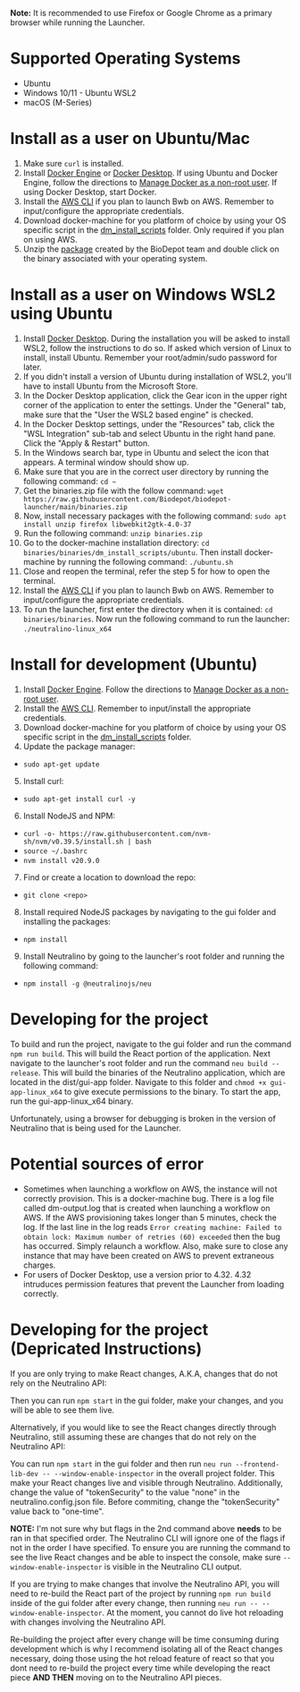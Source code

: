 **Note:** It is recommended to use Firefox or Google Chrome as a primary browser while running the Launcher.

# Supported Operating Systems
- Ubuntu
- Windows 10/11 - Ubuntu WSL2
- macOS (M-Series)

# Install as a user on Ubuntu/Mac
1. Make sure `curl` is installed.
2. Install [Docker Engine](https://docs.docker.com/engine/install/) or [Docker Desktop](https://docs.docker.com/desktop/).  If using Ubuntu and Docker Engine, follow the directions to [Manage Docker as a non-root user](https://docs.docker.com/engine/install/linux-postinstall/#manage-docker-as-a-non-root-user).  If using Docker Desktop, start Docker.
3. Install the [AWS CLI](https://docs.aws.amazon.com/cli/latest/userguide/getting-started-install.html) if you plan to launch Bwb on AWS.  Remember to input/configure the appropriate credentials.
4. Download docker-machine for you platform of choice by using your OS specific script in the [dm_install_scripts](https://github.com/BioDepot/biodepot-launcher/tree/main/dm_install_scripts) folder.  Only required if you plan on using AWS.
5. Unzip the [package](https://raw.githubusercontent.com/Biodepot/biodepot-launcher/main/binaries.zip) created by the BioDepot team and double click on the binary associated with your operating system.

# Install as a user on Windows WSL2 using Ubuntu
1. Install [Docker Desktop](https://docs.docker.com/desktop/).  During the installation you will be asked to install WSL2, follow the instructions to do so.  If asked which version of Linux to install, install Ubuntu.  Remember your root/admin/sudo password for later.
2. If you didn't install a version of Ubuntu during installation of WSL2, you'll have to install Ubuntu from the Microsoft Store.
3. In the Docker Desktop application, click the Gear icon in the upper right corner of the application to enter the settings.  Under the "General" tab, make sure that the "User the WSL2 based engine" is checked.
4. In the Docker Desktop settings, under the "Resources" tab, click the "WSL Integration" sub-tab and select Ubuntu in the right hand pane.  Click the "Apply & Restart" button.
5. In the Windows search bar, type in Ubuntu and select the icon that appears.  A terminal window should show up.
6. Make sure that you are in the correct user directory by running the following command: `cd ~`
7. Get the binaries.zip file with the follow command: `wget https://raw.githubusercontent.com/Biodepot/biodepot-launcher/main/binaries.zip`
8. Now, install necessary packages with the following command: `sudo apt install unzip firefox libwebkit2gtk-4.0-37`
9. Run the following command: `unzip binaries.zip`
10. Go to the docker-machine installation directory: `cd binaries/binaries/dm_install_scripts/ubuntu`.  Then install docker-machine by running the following command: `./ubuntu.sh`
11. Close and reopen the terminal, refer the step 5 for how to open the terminal.
12. Install the [AWS CLI](https://docs.aws.amazon.com/cli/latest/userguide/getting-started-install.html) if you plan to launch Bwb on AWS.  Remember to input/configure the appropriate credentials.
13. To run the launcher, first enter the directory when it is contained: `cd binaries/binaries`.  Now run the following command to run the launcher: `./neutralino-linux_x64`

# Install for development (Ubuntu)
1. Install [Docker Engine](https://docs.docker.com/engine/install/).  Follow the directions to [Manage Docker as a non-root user](https://docs.docker.com/engine/install/linux-postinstall/#manage-docker-as-a-non-root-user).
2. Install the [AWS CLI](https://docs.aws.amazon.com/cli/latest/userguide/getting-started-install.html).  Remember to input/install the appropriate credentials.
3. Download docker-machine for you platform of choice by using your OS specific script in the [dm_install_scripts](https://github.com/BioDepot/biodepot-launcher/tree/main/dm_install_scripts) folder.
4. Update the package manager:
  - `sudo apt-get update`
5. Install curl:
  - `sudo apt-get install curl -y`
6. Install NodeJS and NPM:
  - `curl -o- https://raw.githubusercontent.com/nvm-sh/nvm/v0.39.5/install.sh | bash`
  - `source ~/.bashrc`
  - `nvm install v20.9.0`
7. Find or create a location to download the repo:
  - `git clone <repo>`
8. Install required NodeJS packages by navigating to the gui folder and installing the packages:
  - `npm install`
9. Install Neutralino by going to the launcher's root folder and running the following command:
  - `npm install -g @neutralinojs/neu`

# Developing for the project
To build and run the project, navigate to the gui folder and run the command `npm run build`.  This will build the React portion of the application.  Next navigate to the launcher's root folder and run the command `neu build --release`.  This will build the binaries of the Neutralino application, which are located in the dist/gui-app folder.  Navigate to this folder and `chmod +x gui-app-linux_x64` to give execute permissions to the binary.  To start the app, run the gui-app-linux_x64 binary.

Unfortunately, using a browser for debugging is broken in the version of Neutralino that is being used for the Launcher.

# Potential sources of error
- Sometimes when launching a workflow on AWS, the instance will not correctly provision.  This is a docker-machine bug.  There is a log file called dm-output.log that is created when launching a workflow on AWS.  If the AWS provisioning takes longer than 5 minutes, check the log.  If the last line in the log reads `Error creating machine: Failed to obtain lock: Maximum number of retries (60) exceeded` then the bug has occurred.  Simply relaunch a workflow.  Also, make sure to close any instance that may have been created on AWS to prevent extraneous charges.
- For users of Docker Desktop, use a version prior to 4.32.  4.32 intruduces permission features that prevent the Launcher from loading correctly.

# Developing for the project (Depricated Instructions)
If you are only trying to make React changes, A.K.A, changes that do not rely on the Neutralino API:

Then you can run `npm start` in the gui folder, make your changes, and you will be able to see them live.

Alternatively, if you would like to see the React changes directly through Neutralino, still assuming these are changes that do not rely on the Neutralino API:

You can run `npm start` in the gui folder and then run `neu run --frontend-lib-dev -- --window-enable-inspector` in the overall project folder. This make your React changes live and visible through Neutralino.  Additionally, change the value of "tokenSecurity" to the value "none" in the neutralino.config.json file.  Before commiting, change the "tokenSecurity" value back to "one-time".

**NOTE:** I'm not sure why but flags in the 2nd command above __needs__ to be ran in that specified order. The Neutralino CLI will ignore one of the flags if not in the order I have specified. To ensure you are running the command to see the live React changes and be able to inspect the console, make sure `--window-enable-inspector` is visible in the Neutralino CLI output.

If you are trying to make changes that involve the Neutralino API, you will need to re-build the React part of the project by running `npm run build` inside of the gui folder after every change, then running `neu run -- --window-enable-inspector`. At the moment, you cannot do live hot reloading with changes involving the Neutralino API.

Re-building the project after every change will be time consuming during development which is why I recommend isolating all of the React changes necessary, doing those using the hot reload feature of react so that you dont need to re-build the project every time while developing the react piece **AND THEN** moving on to the Neutralino API pieces.
